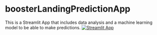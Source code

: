 # boosterLandingPredictionApp
This is a Streamlit App that includes data analysis and a machine learning model to be able to make predictions.
[![Streamlit App](https://static.streamlit.io/badges/streamlit_badge_black_white.svg)](https://hakanaydgmstr-boosterlandingpredictionapp-1--about-nou9e9.streamlit.app/)

